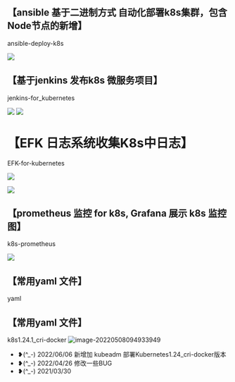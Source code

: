 
## 【ansible 基于二进制方式 自动化部署k8s集群，包含Node节点的新增】 
ansible-deploy-k8s

![](http://jpg.fxkjnj.com/soft/ansible/1.jpg)

## 【基于jenkins 发布k8s 微服务项目】
jenkins-for_kubernetes

![](http://jpg.fxkjnj.com/soft/jenkins/1.png)
![](http://jpg.fxkjnj.com/soft/jenkins/java-demo-1.png)

# 【EFK 日志系统收集K8s中日志】

EFK-for-kubernetes

![](http://jpg.fxkjnj.com/soft/devops-other/ELK.png)

![](http://jpg.fxkjnj.com/soft/kubernetes/ELK-19.png)



## 【prometheus 监控 for  k8s, Grafana 展示 k8s 监控图】

k8s-prometheus

![](http://jpg.fxkjnj.com/soft/kubernetes/dashboard-3.png)


## 【常用yaml 文件】
yaml

##  【常用yaml 文件】
k8s1.24.1_cri-docker
![image-20220508094933949](http://jpg.fxkjnj.com/picgo/202206010947754.png)



* ❥(^_-)   2022/06/06 新增加 kubeadm 部署Kubernetes1.24_cri-docker版本
* ❥(^_-)   2022/04/26  修改一些BUG
* ❥(^_-)   2021/03/30
